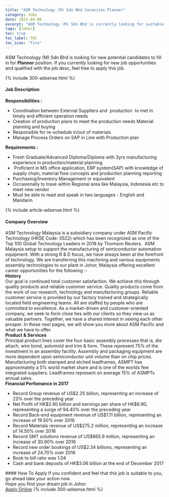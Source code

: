 ```yaml
---
title: "ASM Technology (M) Sdn Bhd Vacancies Planner" 
category: Jobs 
date: 2021-04-08 
excerpt: "ASM Technology (M) Sdn Bhd is currently looking for suitable person to fill in the Planner which based in Johor" 
tags: [Johor] 
toc: true 
toc_label: TOC 
toc_icon: "fire" 
--- 
```


<p>ASM Technology (M) Sdn Bhd is looking for new potential candidates to fill in for <b>Planner</b> position. If you currently looking for new job opportunities and qualified with the job desc, feel free to apply this job.
</p>{% include 300-adsense.html %} 
<div><div><h4>Job Description</h4></div><div><div><span><div><div><strong>Responsibilities :</strong></div><ul><li>Coordination between External Suppliers and&#160; production&#160; to met in timely and efficient operation needs&#160;&#160;&#160;&#160;&#160;</li><li>Creation of production plans to meet the production needs Material planning and buying&#160;&#160;&#160;&#160;&#160;</li><li>Responsible for re-schedule in/out of materials&#160;</li><li>Manage Process Orders on SAP in Line with Production plan</li></ul><div><strong>Requirements :</strong></div><ul><li>Fresh Graduate/Advanced Diploma/Diploma with 3yrs manufacturing experience in production/material planning</li><li>&#160;Proficient in MS office application, ERP system(SAP) with knowledge of supply chain, material flow concepts and production planning reporting</li><li>Purchasing/Inventory Management or equivalent</li><li>Occasionally to trave within Regional area like Malaysia, Indonesia etc to meet new vendor</li><li>Must be able to read and speak in two languages - English and Mandarin</li></ul></div></span></div></div></div> 
{% include article-adsense.html %} 
<div><div><h4>Company Overview</h4></div><div><div><span><div><div>
	ASM Technology Malaysia is a subsidiary company under ASM Pacific Technology (HKSE Code: 0522) which has been recognized as one of the Top 100 Global Technology Leaders in 2018 by Thomson Reuters.&#160; ASM Malaysia setup to support the manufacturing of semiconductor automation equipment. With a strong R &amp; D focus, we have always been at the forefront of technology. We are transferring this machining and various equipments assembly technologies to our plant in Johor, Malaysia offering excellent career opportunities for the following :-</div>
<div>
<strong>History</strong></div>
<div>
<div>
		Our goal is continued total customer satisfaction. We achieve this through quality products and reliable customer service. Quality products come from the work of our research, technology and manufacturing groups. Reliable customer service is provided by our factory trained and strategically located field engineering teams. All are staffed by people who are committed to excellence. As a market-driven and customer-oriented company, we seek to form close ties with our clients so they view us as valuable partners. Together, we have a shared interest in seeing each other prosper. In these next pages, we will show you more about ASM Pacific and what we have to offer.</div>
</div>
<div>
<strong>Product &amp; Services</strong></div>
<div>
<div>
		Principal product lines cover the four basic assembly processes that is, die attach, wire bond, automold and trim &amp; form. These represent 75% of the investment in an assembly facility. Assembly and packaging equipment are more dependent upon semiconductor unit volume than on chip prices. Manufacturing both stamped and etched leadframes, ASMPT has approximately a 5% world market share and is one of the worlds few integrated suppliers. Leadframes represent on average 15% of ASMPTs annual sales.</div>
</div>
<div>
<strong>Financial Perfomance in 2017</strong></div>
<ul>
<li>
		Record Group revenue of US$2.25 billion, representing an increase of 23% over the preceding year</li>
<li>
		Net Profit of HK$2.80 billion and earnings per share of HK$6.90, representing a surge of 94.40% over the preceding year</li>
<li>
		Record Back-end equipment revenue of US$1.11 billion, representing an increase of 19.50% over 2016</li>
<li>
		Record Materials revenue of US$275.2 million, representing an increase of 14.50% over 2016</li>
<li>
		Record SMT solutions revenue of US$865.9 million, representing an increase of 30.90% over 2016</li>
<li>
		Record new order bookings of US$2.34 billions, representing an increase of 24.70% over 2016</li>
<li>
		Book to bill ratio was 1.04</li>
<li>
		Cash and bank deposits of HK$3.06 billion at the end of December 2017</li>
</ul></div></span></div></div></div> 
#### How To Apply 
If you confident and feel that this job is suitable to you, go ahead take your action now. <br/> 
Hope you find your dream job in Johor. <br/> 
<a href="https://www.jobstreet.com.my/en/job/planner-4529057?jobId=jobstreet-my-job-4529057&" class="btn btn--info" target="_blank" rel="nofollow noopenner">Apply Online</a> 
{% include 300-adsense.html %} 